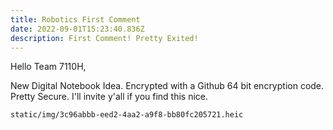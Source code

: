 ```yaml
---
title: Robotics First Comment
date: 2022-09-01T15:23:40.836Z
description: First Comment! Pretty Exited!
---
```

Hello Team 7110H,

New Digital Notebook Idea. Encrypted with a Github 64 bit encryption code. Pretty Secure. I'll invite y'all if you find this nice.

`static/img/3c96abbb-eed2-4aa2-a9f8-bb80fc205721.heic`